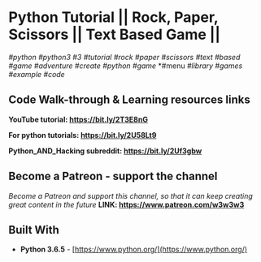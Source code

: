 # Python Tutorial || Rock, Paper, Scissors || Text Based Game || 
*#python* *#python3* *#3* *#tutorial* *#rock* *#paper* *#scissors* *#text* *#based* *#game* *#adventure* *#create* *#python* *#game* *#menu
*#library* *#games* *#example* *#code*

## Code Walk-through & Learning resources links
**YouTube tutorial: https://bit.ly/2T3E8nG**

**For python tutorials: https://bit.ly/2U58Lt9**

**Python_AND_Hacking subreddit: https://bit.ly/2Uf3gbw**

## Become a Patreon - support the channel
*Become a Patreon and support this channel, so that it can keep creating great content in the future* **LINK: https://www.patreon.com/w3w3w3**

## Built With

* **Python 3.6.5** - [https://www.python.org/](https://www.python.org/)
